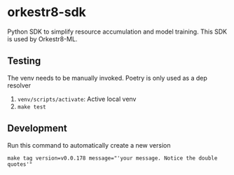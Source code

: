 # orkestr8-sdk

Python SDK to simplify resource accumulation and model training. This SDK is used by Orkestr8-ML.

## Testing

The venv needs to be manually invoked. Poetry is only used as a dep resolver
1. `venv/scripts/activate`: Active local venv
2. `make test`

## Development

Run this command to automatically create a new version

```
make tag version=v0.0.178 message="'your message. Notice the double quotes'"
```
